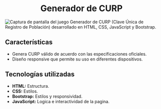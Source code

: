 # <h1 align="center">Generador de CURP</h1>

![Captura de pantalla del juego](https://i.ibb.co/rytG8zq/img.png)
Generador de CURP (Clave Única de Registro de Población) desarrollado en HTML, CSS, JavaScript y Bootstrap.

## Características

-   Genera CURP válido de acuerdo con las especificaciones oficiales.
-   Diseño responsive que permite su uso en diferentes dispositivos.

## Tecnologías utilizadas

-   **HTML:** Estructura.
-   **CSS:** Estilos.
-   **Bootstrap:** Estilos y responsividad.
-   **JavaScript:** Logica e interactividad de la pagina.
